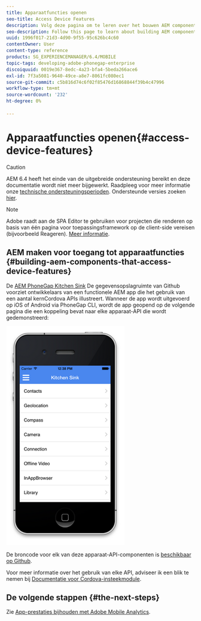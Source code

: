 ```yaml
---
title: Apparaatfuncties openen
seo-title: Access Device Features
description: Volg deze pagina om te leren over het bouwen AEM componenten die tot apparateneigenschappen toegang hebben. De AEM gegevensopslagruimte van PhoneGap Kitchen Sink Github biedt ontwikkelaars een functionele AEM app die het gebruik van een aantal core Cordova-API's illustreert.
seo-description: Follow this page to learn about building AEM components that access device features. The AEM PhoneGap Kitchen Sink Github repository provides developers with a functional AEM app that illustrates the use of a number of core Cordova APIs.
uuid: 1996f017-21d3-4d90-9f55-95c626bc4c60
contentOwner: User
content-type: reference
products: SG_EXPERIENCEMANAGER/6.4/MOBILE
topic-tags: developing-adobe-phonegap-enterprise
discoiquuid: 0019e367-8edc-4a23-bfa4-5beda266ace6
exl-id: 7f3a5081-9640-49ce-a8e7-8061fc080ec1
source-git-commit: c5b816d74c6f02f85476d16868844f39b4c47996
workflow-type: tm+mt
source-wordcount: '232'
ht-degree: 0%

---
```


# Apparaatfuncties openen{#access-device-features}

>[!CAUTION]
>
>AEM 6.4 heeft het einde van de uitgebreide ondersteuning bereikt en deze documentatie wordt niet meer bijgewerkt. Raadpleeg voor meer informatie onze [technische ondersteuningsperioden](https://helpx.adobe.com/support/programs/eol-matrix.html). Ondersteunde versies zoeken [hier](https://experienceleague.adobe.com/docs/).

>[!NOTE]
>
>Adobe raadt aan de SPA Editor te gebruiken voor projecten die renderen op basis van één pagina voor toepassingsframework op de client-side vereisen (bijvoorbeeld Reageren). [Meer informatie](/help/sites-developing/spa-overview.md).

## AEM maken voor toegang tot apparaatfuncties {#building-aem-components-that-access-device-features}

De [AEM PhoneGap Kitchen Sink](https://github.com/blefebvre/aem-phonegap-kitchen-sink) De gegevensopslagruimte van Github voorziet ontwikkelaars van een functionele AEM app die het gebruik van een aantal kernCordova APIs illustreert. Wanneer de app wordt uitgevoerd op iOS of Android via PhoneGap CLI, wordt de app geopend op de volgende pagina die een koppeling bevat naar elke apparaat-API die wordt gedemonstreerd:

![chlimage_1-107](assets/chlimage_1-107.png)

De broncode voor elk van deze apparaat-API-componenten is [beschikbaar op Github](https://github.com/blefebvre/aem-phonegap-kitchen-sink/tree/master/content/src/main/content/jcr_root/apps/brucelefebvre/kitchen-sink/components).

Voor meer informatie over het gebruik van elke API, adviseer ik een blik te nemen bij [Documentatie voor Cordova-insteekmodule](https://docs.phonegap.com/en/4.0.0/cordova_plugins_pluginapis.md.html).

## De volgende stappen {#the-next-steps}

Zie [App-prestaties bijhouden met Adobe Mobile Analytics](/help/mobile/phonegap-intro-to-app-analytics.md).
